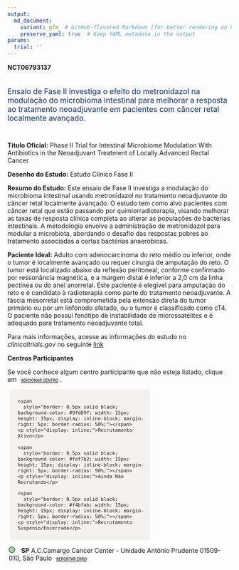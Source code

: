 ```yaml
---
output: 
  md_document:
    variant: gfm  # GitHub-flavored Markdown (for better rendering on GitHub)
    preserve_yaml: true  # Keep YAML metadata in the output
params:
  trial: ''
---
```


<script async src="https://scripts.simpleanalyticscdn.com/latest.js"></script>

**NCT06793137**

<div style="padding: 5px 5px 5px 0px; font-size: 1.20em; font-weight: 500; color: #2E4A7F; text-align: left; margin-bottom: 20px">

Ensaio de Fase II investiga o efeito do metronidazol na modulação do
microbioma intestinal para melhorar a resposta ao tratamento
neoadjuvante em pacientes com câncer retal localmente avançado.

</div>

**Título Oficial:** Phase II Trial for Intestinal Microbiome Modulation
With Antibiotics in the Neoadjuvant Treatment of Locally Advanced Rectal
Cancer

**Desenho do Estudo:** Estudo Clinico Fase II

**Resumo do Estudo:** Este ensaio de Fase II investiga a modulação do
microbioma intestinal usando metronidazol no tratamento neoadjuvante do
câncer retal localmente avançado. O estudo tem como alvo pacientes com
câncer retal que estão passando por quimiorradioterapia, visando
melhorar as taxas de resposta clínica completa ao alterar as populações
de bactérias intestinais. A metodologia envolve a administração de
metronidazol para modular a microbiota, abordando o desafio das
respostas pobres ao tratamento associadas a certas bactérias
anaeróbicas.

**Paciente Ideal:** Adulto com adenocarcinoma do reto médio ou inferior,
onde o tumor é localmente avançado ou requer cirurgia de amputação do
reto. O tumor está localizado abaixo da reflexão peritoneal, conforme
confirmado por ressonância magnética, e a margem distal é inferior a 2,0
cm da linha pectínea ou do anel anorretal. Este paciente é elegível para
amputação do reto e é candidato à radioterapia como parte do tratamento
neoadjuvante. A fáscia mesorretal está comprometida pela extensão direta
do tumor primário ou por um linfonodo afetado, ou o tumor é classificado
como cT4. O paciente não possui fenótipo de instabilidade de
microssatélites e é adequado para tratamento neoadjuvante total.

Para mais informações, acesse as informações do estudo no
*clinicaltrials.gov* no seguinte
[link](https://clinicaltrials.gov/ct2/show/NCT06793137)

**Centros Participantes**

Se você conhece algum centro participante que não esteja listado, clique
em
<span style="color: #2E4A7F; margin-left: 2px; padding: 4px; background-color: #f3f2f1; border-radius: 8px; font-weight: 500; font-size: 0.6em"><a
href="https://cancertrialsbr.shinyapps.io/formsapp?study_nct_id=NCT06793137&amp;location_id=N%2FA&amp;location_full_name=N%2FA&amp;form_type=Adicionar%20Centro"
target="_blank">ADICIONAR CENTRO</a></span>.

<div style="margin-bottom: 8px; margin-left: 5px; padding: 8px; max-width: 300px; background-color: #f3f2f1; border-radius: 8px; font-size: 0.9em">

<div style="margin-left: 10px;">

    <span 
      style="border: 0.5px solid black; background-color: #9fd89f; width: 15px; height: 15px; display: inline-block; margin-right: 5px; border-radius: 50%;"></span>
    <p style="display: inline;">Recrutamento Ativo</p>

</div>

<div style="margin-left: 10px;">

    <span 
      style="border: 0.5px solid black; background-color: #fef7b2; width: 15px; height: 15px; display: inline-block; margin-right: 5px; border-radius: 50%;"></span>
    <p style="display: inline;">Ainda Não Recrutando</p>

</div>

<div style="margin-left: 10px;">

    <span 
      style="border: 0.5px solid black; background-color: #f4bfab; width: 15px; height: 15px; display: inline-block; margin-right: 5px; border-radius: 50%;"></span>
    <p style="display: inline;">Recrutamento Suspenso/Encerrado</p>

</div>

</div>

<div style="margin: 3px;">

<span style="border: 0.5px solid black; display: inline-block; width: 12px; height: 12px; border-radius: 50%; margin-right: 10px; padding-bottom: 0px; background-color: #9fd89f;"></span>
<b>SP</b> A.C.Camargo Cancer Center - Unidade Antônio Prudente
01509-010, São Paulo
<span style="color: #2E4A7F; margin-left: 2px; padding: 4px; background-color: #f3f2f1; border-radius: 8px; font-weight: 500; font-size: 0.6em"><a
href="https://cancertrialsbr.shinyapps.io/formsapp?study_nct_id=NCT06793137&amp;location_id=ACCAMARGOCANCERCENTERSAOPAULOSP01509010BRAZIL&amp;location_full_name=A.C.Camargo%20Cancer%20Center%20-%20Unidade%20Ant%C3%B4nio%20Prudente%2C%2001509-010%2C%20S%C3%A3o%20Paulo&amp;form_type=Reportar%20Erro"
target="_blank">REPORTAR ERRO</a></span>

</div>
